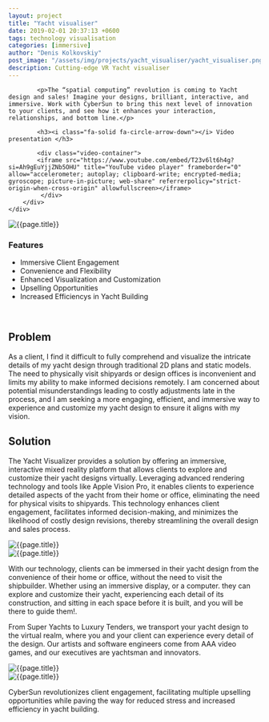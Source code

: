```yaml
---
layout: project
title: "Yacht visualiser"
date: 2019-02-01 20:37:13 +0600
tags: technology visualisation
categories: [immersive]
author: "Denis Kolkovskiy"
post_image: "/assets/img/projects/yacht_visualiser/yacht_visualiser.png"
description: Cutting-edge VR Yacht visualiser
---
```


<div class="row">
    <div class="col-md-12">
        <div class="service-details mb-40">
			
            <p>The “spatial computing” revolution is coming to Yacht design and sales! Imagine your designs, brilliant, interactive, and immersive. Work with CyberSun to bring this next level of innovation to your clients, and see how it enhances your interaction, relationships, and bottom line.</p>
            
			<h3><i class="fa-solid fa-circle-arrow-down"></i> Video presentation </h3>
			
			<div class="video-container">
		   	<iframe src="https://www.youtube.com/embed/T23v6lt6h4g?si=Ah9gEuYjjZNb5OHU" title="YouTube video player" frameborder="0" allow="accelerometer; autoplay; clipboard-write; encrypted-media; gyroscope; picture-in-picture; web-share" referrerpolicy="strict-origin-when-cross-origin" allowfullscreen></iframe>
			 </div>
		</div>
    </div>
</div>
<div class="row">
    <div class="col-xl-6 col-lg-12">
			<div class="s-details-img mb-30"><img src="{{site.baseurl}}/assets/img/projects/yacht_visualiser/boat_3.png" alt="{{page.title}}"></div>
    </div>
    <div class="col-xl-6 col-lg-12">
        <div class="service-details mb-40">
            <h3><i class="fa-solid fa-trophy"></i> Features</h3>
            <ul>
                <li><span class="lnr lnr-star"></span> Immersive Client Engagement</li>
                <li><span class="lnr lnr-star"></span> Convenience and Flexibility</li>
                <li><span class="lnr lnr-star"></span> Enhanced Visualization and Customization</li>
                <li><span class="lnr lnr-star"></span> Upselling Opportunities</li>
                <li><span class="lnr lnr-star"></span> Increased Efficiencys in Yacht Building</li>
            </ul>
            <p>&nbsp;</p>
        </div>
    </div>
</div>


<h2><i class="fa-solid fa-triangle-exclamation"></i> Problem</h2>
<p> As a client, I find it difficult to fully comprehend and visualize the intricate details of my yacht design through traditional 2D plans and static models. The need to physically visit shipyards or design offices is inconvenient and limits my ability to make informed decisions remotely. I am concerned about potential misunderstandings leading to costly adjustments late in the process, and I am seeking a more engaging, efficient, and immersive way to experience and customize my yacht design to ensure it aligns with my vision.</p>

<h2><i class="fa-solid fa-square-poll-vertical"></i> Solution</h2>

<p><i class="fa-regular fa-star"></i> The Yacht Visualizer provides a solution by offering an immersive, interactive mixed reality platform that allows clients to explore and customize their yacht designs virtually. Leveraging advanced rendering technology and tools like Apple Vision Pro, it enables clients to experience detailed aspects of the yacht from their home or office, eliminating the need for physical visits to shipyards. This technology enhances client engagement, facilitates informed decision-making, and minimizes the likelihood of costly design revisions, thereby streamlining the overall design and sales process. </p>

<div class="row">
<div class="col-xl-6 col-lg-12">
        <div class="s-details-img mb-30"><img src="{{site.baseurl}}/assets/img/projects/yacht_visualiser/tablet_customization.png" alt="{{page.title}}"></div>
</div>
<div class="col-xl-6 col-lg-12">
	<div class="s-details-img mb-30"><img src="{{site.baseurl}}/assets/img/projects/yacht_visualiser/AVP.png" alt="{{page.title}}"></div>
</div>
</div>


<p><i class="fa-regular fa-star"></i> With our technology, clients can be immersed in their yacht design from the convenience of their home or office, without the need to visit the shipbuilder. Whether using an immersive display, or a computer. they can explore and customize their yacht, experiencing each detail of its construction, 
and sitting in each space before it is built, and you will be there to guide them!.</p>

<p><i class="fa-regular fa-star"></i> From Super Yachts to Luxury Tenders, we transport your yacht design to the virtual realm, where you and your client can experience every detail of the design. Our artists and software engineers come from AAA video games, and our executives are yachtsman and innovators.</p>

<div class="row">
<div class="col-xl-6 col-lg-12">
        <div class="s-details-img mb-30"><img src="{{site.baseurl}}/assets/img/projects/yacht_visualiser/boat_1.png" alt="{{page.title}}"></div>
</div>
<div class="col-xl-6 col-lg-12">
	<div class="s-details-img mb-30"><img src="{{site.baseurl}}/assets/img/projects/yacht_visualiser/boat_4.png" alt="{{page.title}}"></div>
</div>
</div>

<p><i class="fa-regular fa-star"></i> CyberSun revolutionizes client engagement, facilitating multiple upselling opportunities while paving the way for reduced stress and increased efficiency in yacht building.</p>





